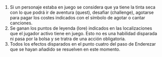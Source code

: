 1. Si un personaje estaba en juego se considera que ya tiene la tinta seca con lo que podrá ir de aventura (quest), desafiar (challenge), agotarse para pagar los costes indicados con el símbolo de agotar o cantar canciones.    
2. Se ganan los puntos de leyenda (lore) indicados en las localizaciones que el jugador activo tiene en juego. Esto no es una habilidad disparada ni pasa por la bolsa y se tratra de una acción obligatoria.    
3. Todos los efectos disparados en el punto cuatro del paso de Enderezar que se hayan añadido se resuelven en este momento.   